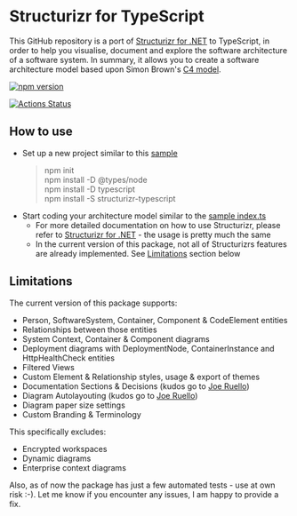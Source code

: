 # Structurizr for TypeScript

This GitHub repository is a port of [Structurizr for .NET](https://github.com/structurizr/dotnet) to TypeScript, in order to help you visualise, document and explore the software architecture of a software system. In summary, it allows you to create a software architecture model based upon Simon Brown's [C4 model](https://structurizr.com/help/c4).

[![npm version](https://badge.fury.io/js/structurizr-typescript.svg)](https://www.npmjs.com/package/structurizr-typescript)

[![Actions Status](https://github.com/ChristianEder/structurizr-typescript/workflows/npm%20publish/badge.svg)](https://github.com/ChristianEder/structurizr-typescript/actions)

## How to use

- Set up a new project similar to this [sample](https://github.com/ChristianEder/structurizr-typescript/tree/master/sample)
  > npm init\
  > npm install -D @types/node\
  > npm install -D typescript\
  > npm install -S structurizr-typescript
- Start coding your architecture model similar to the [sample index.ts](https://github.com/ChristianEder/structurizr-typescript/blob/master/sample/index.ts)
  - For more detailed documentation on how to use Structurizr, please refer to [Structurizr for .NET](https://github.com/structurizr/dotnet) - the usage is pretty much the same
  - In the current version of this package, not all of Structurizrs features are already implemented. See [Limitations](#Limitations) section below

## Limitations

The current version of this package supports:
- Person, SoftwareSystem, Container, Component & CodeElement entities
- Relationships between those entities 
- System Context, Container & Component diagrams
- Deployment diagrams with DeploymentNode, ContainerInstance and HttpHealthCheck entities
- Filtered Views
- Custom Element & Relationship styles, usage & export of themes
- Documentation Sections & Decisions (kudos go to [Joe Ruello](https://github.com/joeruello))
- Diagram Autolayouting (kudos go to [Joe Ruello](https://github.com/joeruello))
- Diagram paper size settings
- Custom Branding & Terminology

This specifically excludes:
- Encrypted workspaces
- Dynamic diagrams 
- Enterprise context diagrams

Also, as of now the package has just a few automated tests - use at own risk :-). Let me know if you encounter any issues, I am happy to provide a fix.
